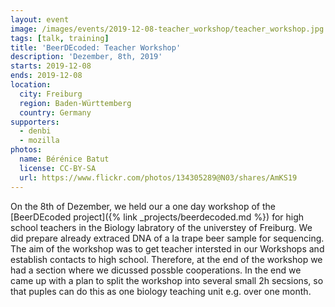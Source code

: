 ```yaml
---
layout: event
image: /images/events/2019-12-08-teacher_workshop/teacher_workshop.jpg
tags: [talk, training]
title: 'BeerDEcoded: Teacher Workshop'
description: 'Dezember, 8th, 2019'
starts: 2019-12-08
ends: 2019-12-08
location:
  city: Freiburg
  region: Baden-Württemberg
  country: Germany
supporters:
  - denbi
  - mozilla
photos:
  name: Bérénice Batut
  license: CC-BY-SA
  url: https://www.flickr.com/photos/134305289@N03/shares/AmKS19
---
```


On the 8th of Dezember, we held our a one day workshop of the [BeerDEcoded project]({% link _projects/beerdecoded.md %}) for high school teachers in the Biology labratory of the universtey of Freiburg.
We did prepare already extraced DNA of a la trape beer sample for sequencing.  
The aim of the workshop was to get teacher intersted in our Workshops and establish contacts to high school. 
Therefore, at the end of the workshop we had a section where we dicussed possble cooperations. In the end we came up with a plan to split the workshop into several small 2h secsions, so that puples can do this as one biology teaching unit e.g. over one month. 
